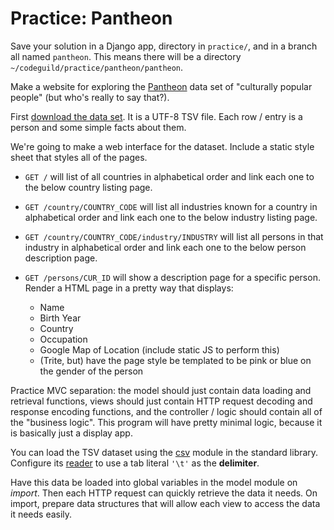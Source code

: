 # Practice: Pantheon

Save your solution in a Django app, directory in `practice/`, and in a branch all named `pantheon`.
This means there will be a directory `~/codeguild/practice/pantheon/pantheon`.

Make a website for exploring the [Pantheon](http://pantheon.media.mit.edu/) data set of "culturally popular people" (but who's really to say that?).

First [download the data set](http://pantheon.media.mit.edu/pantheon.tsv).
It is a UTF-8 TSV file.
Each row / entry is a person and some simple facts about them.

We're going to make a web interface for the dataset.
Include a static style sheet that styles all of the pages.

*   `GET /` will list of all countries in alphabetical order and link each one to the below country listing page.

*   `GET /country/COUNTRY_CODE` will list all industries known for a country in alphabetical order and link each one to the below industry listing page.

*   `GET /country/COUNTRY_CODE/industry/INDUSTRY` will list all persons in that industry in alphabetical order and link each one to the below person description page.

*   `GET /persons/CUR_ID` will show a description page for a specific person.
    Render a HTML page in a pretty way that displays:

    * Name
    * Birth Year
    * Country
    * Occupation
    * Google Map of Location (include static JS to perform this)
    * (Trite, but) have the page style be templated to be pink or blue on the gender of the person

Practice MVC separation: the model should just contain data loading and retrieval functions, views should just contain HTTP request decoding and response encoding functions, and the controller / logic should contain all of the "business logic".
This program will have pretty minimal logic, because it is basically just a display app.

You can load the TSV dataset using the [csv](https://docs.python.org/3/library/csv.html) module in the standard library.
Configure its [reader](https://docs.python.org/3/library/csv.html#csv.reader) to use a tab literal `'\t'` as the **delimiter**.

Have this data be loaded into global variables in the model module on _import_.
Then each HTTP request can quickly retrieve the data it needs.
On import, prepare data structures that will allow each view to access the data it needs easily.
